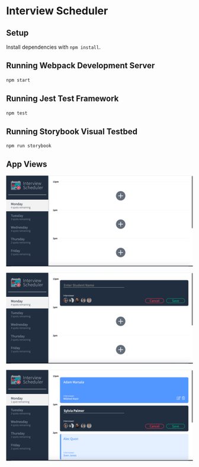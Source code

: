 # Interview Scheduler

## Setup

Install dependencies with `npm install`.

## Running Webpack Development Server

```sh
npm start
```

## Running Jest Test Framework

```sh
npm test
```

## Running Storybook Visual Testbed

```sh
npm run storybook
```

## App Views

!["Day list sidebar with empty schedule and add appointment buttons"](https://github.com/MagicMark5/scheduler/blob/master/docs/day_list.png?raw=true)

!["Booking a new appointment"](https://github.com/MagicMark5/scheduler/blob/master/docs/appointment_form.png?raw=true)

!["Schedule with booked appointments and edit form"](https://github.com/MagicMark5/scheduler/blob/master/docs/schedule_view.png?raw=true)

